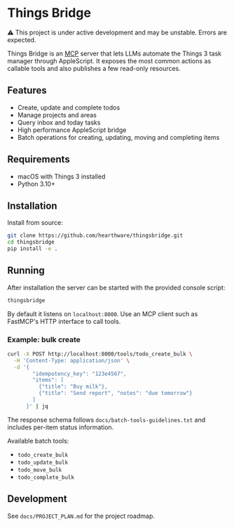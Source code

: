 # Things Bridge

⚠️ This project is under active development and may be unstable. Errors are expected.

Things Bridge is an [MCP](https://github.com/hearthware/fastmcp) server that lets LLMs automate the Things 3 task manager through AppleScript. It exposes the most common actions as callable tools and also publishes a few read-only resources.

## Features

- Create, update and complete todos
- Manage projects and areas
- Query inbox and today tasks
- High performance AppleScript bridge
- Batch operations for creating, updating, moving and completing items

## Requirements

- macOS with Things 3 installed
- Python 3.10+

## Installation

Install from source:

```bash
git clone https://github.com/hearthware/thingsbridge.git
cd thingsbridge
pip install -e .
```

## Running

After installation the server can be started with the provided console script:

```bash
thingsbridge
```

By default it listens on `localhost:8000`. Use an MCP client such as FastMCP's HTTP interface to call tools.

### Example: bulk create

```bash
curl -X POST http://localhost:8000/tools/todo_create_bulk \
  -H 'Content-Type: application/json' \
  -d '{
        "idempotency_key": "123e4567",
        "items": [
          {"title": "Buy milk"},
          {"title": "Send report", "notes": "due tomorrow"}
        ]
      }' | jq
```

The response schema follows `docs/batch-tools-guidelines.txt` and includes per-item status information.

Available batch tools:
* `todo_create_bulk`
* `todo_update_bulk`
* `todo_move_bulk`
* `todo_complete_bulk`

## Development

See `docs/PROJECT_PLAN.md` for the project roadmap.
